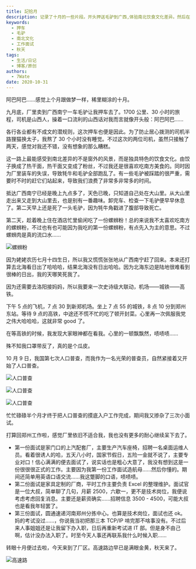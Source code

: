 ```yaml
---
title: 記拾月
description: 记录了十月的一些片段。开头押送毛驴到广西,体验南北饮食文化差异。然后在高铁站发现口罩带反,有趣。做完人口普查后,参加了几个工作面试,结果都不尽如人意。转眼十月就这样过去了,秋天到来。
keywords:
  - 押车
  - 毛驴
  - 南北文化
  - 工作面试
  - 秋天
tags:
  - 生活/日记
  - 博客/原创
authors:
  - 7Wate
date: 2020-10-31
---
```


阿巴阿巴……感觉上个月跟做梦一样，稀里糊涂的十月。

九月底，厂里卖到广西南宁一车毛驴让我押车去了。1700 公里、30 小时的旅程，司机是山西人，操着一口流利的山西话对我而言就像开头般：阿巴阿巴……

各行各业都有不成文的潜规则，这次押车也便是因此。为了防止居心拨测的司机半路狸猫换太子，我熬了 30 个小时没有睡觉。不过这次的两位司机，虽然只接触了两天，感觉对我还不错，没有想象的那么糟糕。

这一路上最能感受到南北差异的不是窗外的风景，而是独具特色的饮食文化。由饺子换成了热干面，热干面又变成了粉丝，不过我还是很喜欢吃南方美食的。同时因为厂里装车的失误，导致牦牛和毛驴全部跑乱了。有一些毛驴被踩踏的很严重，需要时不时的赶它们站起来，导致我们浪费了非常多非常多的时间。

抵达广西南宁已经是晚上九点多了，天色已晚，只知道自己处在大山里。从大山里走出来又走到大山里去，也是别有一番趣味。卸完车、检查一下毛驴便早早休息了。第二天早上还是死了一头毛驴，因为牦牛角戳进了腹部导致死亡。

第二天，趁着晚上住在酒店忙里偷闲吃了一份螺蛳粉！总的来说我不太喜欢吃南方的螺蛳粉，不过也有也可能因为我吃的第一份螺蛳粉，有点先入为主的意思。不过螺蛳肉是真的流口水……

![螺蛳粉](https://static.7wate.com/img/2020/11/01/7383600c641d5.jpg)

因为姥姥农历七月十四生日，所以我又慌慌张张地从广西南宁赶了回来。本来还打算去北海看日出了哈哈哈，结果北海没有日出哈哈。因为北海东边是陆地很难看到很棒的日出，我的天哪笑死我了。

因为还需要去洛阳接妈妈，所以我要来一次史诗级大联动，机场——城铁——高铁。

下午 5 点的飞机，7 点 30 到新郑机场。坐上 7 点 55 的城铁，8 点 10 分到郑州东站。等待 9 点的高铁，中途还不慌不忙的吃了顿开封菜。心里再一次佩服我党之伟大哈哈哈，这就非常 good 了。

在等高铁的时候，我发现大家眼神都在看我。心里的一顿飘飘然，啧啧啧……

殊不知我口罩带反了，真的是个瓜皮。

10 月 9 日，我国第七次人口普查，而我作为一名光荣的普查员，自然紧接着又开始了人口普查。

![人口普查](https://static.7wate.com/img/2020/11/01/f19506697ec21.jpg)

![人口普查](https://static.7wate.com/img/2020/11/01/b3563e66d63df.jpg)

![人口普查](https://static.7wate.com/img/2020/11/01/0e2eab66856a5.jpg)

忙忙碌碌半个月才终于把人口普查的摸底入户工作完成，期间我又掺杂了三次小面试。

打算回郑州工作啦，感觉厂里依旧不适合我，我也没有更多的耐心继续呆下去了。

- 第一份面试是家门口的上汽配套厂，主要生产汽车座椅，招聘一名桌面运维人员。看着很诱人的哈，五天八小时，国家节假日，五险一金就不说了，主要专业对口！信心满满的便去面试了，说实话也是粗心大意了，我没有想到这是一份很很很正式的工作。主要因为我第一份工作面试造航母……然后你懂的。期间还简单用英语口语交流……我这蹩脚的口语，啧啧啧。
- 第二份面试是家具定制的厂商，平时工作主要负责 Excel 的整理维护。面试官是一位大叔，简单聊了几句，月薪 2500，六歇一，更不是技术岗位，我便说考虑考虑回复消息。主要还是薪资确实……招聘信息 3500 - 4500，可能大叔也是看我年轻罢了。
- 第三份面试，圆通速递河南郑州分拣中心。也算是技术岗位，面试也还 ok。妈的考试没过……，你说我当初把那三本 TCP/IP 啃完那不啥事没有。不过后来人事姐姐还是让我留下办入职，日后再重新考试进 IT 部。但是身不由己啊，估计没办法入职了。时至今天人事还再联系我什么时候入职……

转眼十月便过去啦，今天来到了厂区。高速路边早已是满眼金黄，秋天来了。

![高速路](https://static.7wate.com/img/2020/11/01/52130049bb3a4.jpg)

